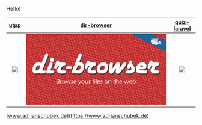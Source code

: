 
Hello!
<!-- - [Quiz](https://quiz.adriansoftware.de/) *Backend:* **Laravel**. *Frontend:* **Alpine.js** + **Bulma** (CSS).
  <details>
    <summary>Screenshots</summary>
  
    ![image](https://user-images.githubusercontent.com/19362349/201469744-77ede9af-245b-4a03-bfb4-b5c5e82ff8f1.png)
  
  </details> -->

[utpp](https://utpp.adriansoftware.de)|[dir-browser](https://dir.adriansoftware.de)|[quiz-laravel](https://github.com/adrianschubek/quiz-laravel)
:---:|:---:|:---:
[![](https://github.com/adrianschubek/utpp/blob/main/utpp.png)](https://utpp.adriansoftware.de)     |   [![](https://github.com/adrianschubek/dir-browser/blob/main/dir-browser.png)](https://dir.adriansoftware.de) | [![](https://user-images.githubusercontent.com/19362349/232306784-78768f14-edd8-4934-888d-d40ecaf48b0f.png)](https://github.com/adrianschubek/quiz-laravel)


[www.adrianschubek.de](https://www.adrianschubek.de)

